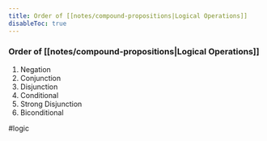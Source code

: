 ```yaml
---
title: Order of [[notes/compound-propositions|Logical Operations]]
disableToc: true
---
```


### Order of [[notes/compound-propositions|Logical Operations]]
1. Negation
2. Conjunction
3. Disjunction
4. Conditional
5. Strong Disjunction
6. Biconditional

#logic 
